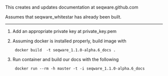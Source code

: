 This creates and updates documentation at seqware.github.com 

Assumes that seqware\_whitestar has already been built. 

---------------------------------------------------------------

1. Add an appropriate private key at private\_key.pem

2. Assuming docker is installed properly, build image with 

        docker build  -t seqware_1.1.0-alpha.6_docs .

3. Run container and build our docs with the following 
 
        docker run --rm -h master -t -i seqware_1.1.0-alpha.6_docs

